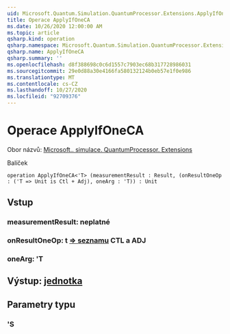 ```yaml
---
uid: Microsoft.Quantum.Simulation.QuantumProcessor.Extensions.ApplyIfOneCA
title: Operace ApplyIfOneCA
ms.date: 10/26/2020 12:00:00 AM
ms.topic: article
qsharp.kind: operation
qsharp.namespace: Microsoft.Quantum.Simulation.QuantumProcessor.Extensions
qsharp.name: ApplyIfOneCA
qsharp.summary: ''
ms.openlocfilehash: d8f388698c0c6d1557c7903ec68b317728986031
ms.sourcegitcommit: 29e0d88a30e4166fa580132124b0eb57e1f0e986
ms.translationtype: MT
ms.contentlocale: cs-CZ
ms.lasthandoff: 10/27/2020
ms.locfileid: "92709376"
---
```

# <a name="applyifoneca-operation"></a>Operace ApplyIfOneCA

Obor názvů: [Microsoft.. simulace. QuantumProcessor. Extensions](xref:Microsoft.Quantum.Simulation.QuantumProcessor.Extensions)

Balíček [](https://nuget.org/packages/)




```qsharp
operation ApplyIfOneCA<'T> (measurementResult : Result, (onResultOneOp : ('T => Unit is Ctl + Adj), oneArg : 'T)) : Unit
```


## <a name="input"></a>Vstup

### <a name="measurementresult--__invalidresult__"></a>measurementResult: __neplatné <Result>__




### <a name="onresultoneop--t--unit-ctl--adj"></a>onResultOneOp: t [=> seznamu](xref:microsoft.quantum.lang-ref.unit) CTL a ADJ




### <a name="onearg--t"></a>oneArg: 'T





## <a name="output--unit"></a>Výstup: [jednotka](xref:microsoft.quantum.lang-ref.unit)



## <a name="type-parameters"></a>Parametry typu

### <a name="t"></a>'S

